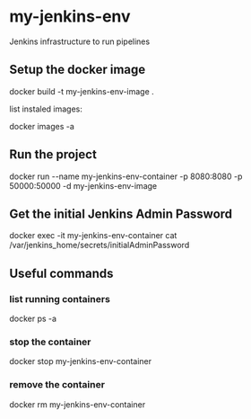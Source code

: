 # my-jenkins-env
Jenkins infrastructure to run pipelines
## Setup the docker image

docker build -t my-jenkins-env-image .

list instaled images: 

docker images -a
## Run the project

docker run --name my-jenkins-env-container -p 8080:8080 -p 50000:50000 -d my-jenkins-env-image 

## Get the initial Jenkins Admin Password
docker exec -it my-jenkins-env-container cat /var/jenkins_home/secrets/initialAdminPassword

## Useful commands
### list running containers

docker ps -a

### stop the container

docker stop my-jenkins-env-container

### remove the container 

docker rm my-jenkins-env-container
